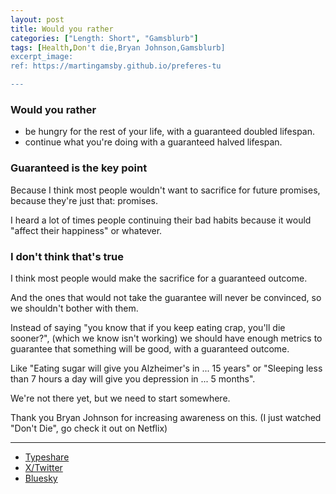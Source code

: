 ```yaml
---
layout: post
title: Would you rather
categories: ["Length: Short", "Gamsblurb"]
tags: [Health,Don't die,Bryan Johnson,Gamsblurb]
excerpt_image: 
ref: https://martingamsby.github.io/preferes-tu

---
```


### **Would you rather**

- be hungry for the rest of your life, with a guaranteed doubled lifespan.
- continue what you're doing with a guaranteed halved lifespan.

### Guaranteed is the key point 

Because I think most people wouldn't want to sacrifice for future promises, because they're just that: promises.

I heard a lot of times people continuing their bad habits because it would "affect their happiness" or whatever.

### I don't think that's true

I think most people would make the sacrifice for a guaranteed outcome.

And the ones that would not take the guarantee will never be convinced, so we shouldn't bother with them.

Instead of saying "you know that if you keep eating crap, you'll die sooner?", 
(which we know isn't working)
we should have enough metrics to guarantee that something will be good, with a guaranteed outcome.

Like "Eating sugar will give you Alzheimer's in ... 15 years" or "Sleeping less than 7 hours a day will give you depression in ... 5 months".

We're not there yet, but we need to start somewhere.

Thank you Bryan Johnson for increasing awareness on this. (I just watched "Don't Die", go check it out on Netflix)

---

- [Typeshare](https://typeshare.co/martingamsby/posts/would-you-rather)
- [X/Twitter](https://x.com/Martin_Gamsby/status/1876765301762674695)
- [Bluesky](https://bsky.app/profile/martingamsby.bsky.social/post/3lf6r26lhtx23)

